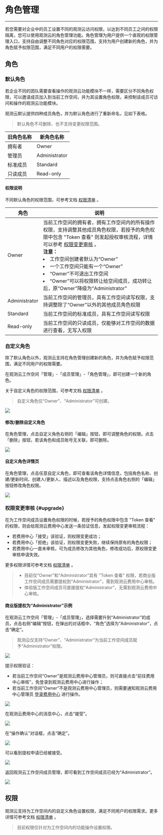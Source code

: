 # 角色管理
---

若您需要对企业中的员工设置不同的观测云访问权限，以达到不同员工之间的权限隔离，您可以使用观测云的角色管理功能。角色管理为用户提供一个直观的权限管理入口，支持自由调整不同角色对应的权限范围，支持为用户创建新的角色，并为角色赋予权限范围，满足不同用户的权限需要。

## 角色

### 默认角色

若企业不同的团队需要查看操作的观测云功能模块不一样，需要区分不同角色权限，可以邀请成员加入到当前工作空间，并为其设置角色权限，来控制该成员可访问和操作的观测云功能模块。

观测云默认提供四种成员角色，并为默认角色进行了重新命名，见如下表格。

> 默认角色不可删除、也不支持变更权限范围。

| 旧角色名称 | 新角色名称    |
| ---------- | ------------- |
| 拥有者     | Owner         |
| 管理员     | Administrator |
| 标准成员   | Standard      |
| 只读成员   | Read-only     |

#### 权限说明

不同默认角色的权限范围，可参考文档 [权限清单](role-list.md) 。

| **角色** | **说明**                                                     |
| -------- | ------------------------------------------------------------ |
| Owner | 当前工作空间的拥有者，拥有工作空间内的所有操作权限，支持调整其他成员角色权限，若授予的角色权限中包含 "Token 查看" 则发起授权审核流程，详情可以参考 [权限变更审核](#upgrade) 。<br />**注意：**<br /><li>工作空间创建者默认为“Owner”<br /><li>一个工作空间只能有一个“Owner”<br /><li> “Owner”不可退出工作空间<br /><li> “Owner”可以将权限转让给空间成员，成功转让后，原“Owner”降级为“Administrator” |
| Administrator | 当前工作空间的管理员，具有工作空间读写权限，支持调整除了“Owner”以外的其他成员角色权限 |
| Standard | 当前工作空间的标准成员，具有工作空间读写权限                 |
| Read-only | 当前工作空间的只读成员，仅能够对工作空间的数据进行查看，无写入权限 |

### 自定义角色

除了默认角色以外，观测云支持在角色管理创建新的角色，并为角色赋予权限范围，满足不同用户的权限需要。

在观测云工作空间「管理」-「成员管理」-「角色管理」，即可创建一个新的角色。

关于自定义角色的权限范围，可参考文档 [权限清单](role-list.md) 。

> 自定义角色仅“Owner”、“Administrator”可创建。

![](img/8.member_6.png)

#### 修改/删除自定义角色

在角色管理，点击自定义角色右侧的「编辑」按钮，即可调整角色的权限。点击「删除」按钮，若该角色和成员账号无关联，即可删除。

![](img/8.member_4.png)

#### 自定义角色详情页

在角色管理，点击任意自定义角色，即可查看该角色详情信息，包括角色名称、创建/更新时间、创建人/更新人、描述以及角色权限，支持点击角色右侧的「编辑」按钮修改角色权限。

![](img/8.member_13.1.png)

### 权限变更审核 {#upgrade}

在为工作空间成员设置角色权限的时候，若授予的角色权限中包含 "Token 查看" 的权限，则会给观测云费用中心发送一条验证信息，发起权限变更审核流程：

- 若费用中心「接受」该验证，则权限变更成功；
- 若费用中心「拒绝」该验证，则权限变更失败，继续保持原有的角色权限；
- 若费用中心一直未审核，可为成员修改为其他角色，修改成功后，原权限变更审核申请失效。

更多权限详情可参考文档 [权限清单](role-list.md) 。

> - 目前仅“Owner”和“Administrator”具有 "Token 查看" 权限，若商业版工作空间成员需要提权到“Administrator”，需到观测云费用中心审核。
> - 体验版工作空间成员可直接提权“Administrator”，无需到观测云费用中心审核。

#### 商业版提权为“Administrator”示例

在观测云工作空间「管理」-「成员管理」，选择需要升到“Administrator”的成员，点击右侧“编辑”按钮，在弹出的对话框中，“角色”选择为“Administrator”，点击“确定”。

> 观测云仅支持“Owner”、“Administrator”为当前工作空间成员赋予“Administrator”权限。

![](img/11.role_upgrade_1.png)

提示权限验证：

- 若当前工作空间“Owner”是观测云费用中心管理员，则可直接点击“前往费用中心审核”，免登录到观测云费用中心进行操作；
- 若当前工作空间“Owner”不是观测云费用中心管理员，则需要通知观测云费用中心管理员 [登录费用中心](https://boss.guance.com/) 进行操作。

![](img/11.role_upgrade_2.png)

在观测云费用中心的消息中心，点击“接受”。

![](img/11.role_upgrade_3.png)

在“操作确认”对话框，点击“确定”。

![](img/11.role_upgrade_4.png)

可以看到提权申请已经被接受。

![](img/11.role_upgrade_5.png)

返回观测云工作空间成员管理，即可看到工作空间成员已经为“Administrator”。

![](img/11.role_upgrade_6.png)

## 权限

观测云支持为工作空间内的自定义角色设置权限，满足不同用户的权限需求。更多详情可参考文档 [权限清单](role-list.md) 。

> 目前权限仅针对为工作空间内的功能操作设置权限。